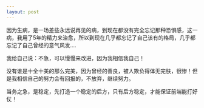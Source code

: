 ```yaml
---
layout: post
---
```

因为生病，是一场差些永远说再见的病，到现在都没有完全忘记那种恐惧感，这一病，我用了5年的精力来治愈，所以到现在几乎都忘记了自己该有的格局，几乎都忘记了自己曾经的意气风发....

我给自己说：不急，可以慢慢来改进，因为我相信我自己！

没有谁是十全十美的那么完美，因为曾经的善良，被人欺负得体无完肤，很惨！但是我相信自己的努力会有回报的，不放弃，继续努力。  

当务之急，是稳定，先打造一个稳定的后方，只有后方稳定，才能保证前端能打好仗！